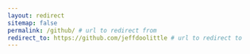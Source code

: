 ```yaml
---
layout: redirect
sitemap: false
permalink: /github/ # url to redirect from
redirect_to: https://github.com/jeffdoolittle # url to redirect to
---
```

